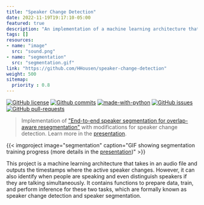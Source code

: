 ```yaml
---
title: "Speaker Change Detection"
date: 2022-11-19T19:17:10-05:00
featured: true
description: "An implementation of a machine learning architecture that detects when the current speaker changes in an audio file."
tags: []
resources:
- name: "image"
  src: "sound.png"
- name: "segmentation"
  src: "segmentation.gif"
link: "https://github.com/HHousen/speaker-change-detection"
weight: 500
sitemap:
  priority : 0.8
---
```


[![GitHub license](https://img.shields.io/github/license/HHousen/speaker-change-detection.svg)](https://github.com/HHousen/speaker-change-detection/blob/master/LICENSE) [![Github commits](https://img.shields.io/github/last-commit/HHousen/speaker-change-detection.svg)](https://github.com/HHousen/speaker-change-detection/commits/master) [![made-with-python](https://img.shields.io/badge/Made%20with-Python-1f425f.svg)](https://www.python.org/) [![GitHub issues](https://img.shields.io/github/issues/HHousen/speaker-change-detection.svg)](https://GitHub.com/HHousen/speaker-change-detection/issues/) [![GitHub pull-requests](https://img.shields.io/github/issues-pr/HHousen/speaker-change-detection.svg)](https://GitHub.com/HHousen/speaker-change-detection/pull/)

> Implementation of ["End-to-end speaker segmentation for overlap-aware resegmentation"](https://arxiv.org/abs/2104.04045) with modifications for speaker change detection. Learn more in the [presentation](https://github.com/HHousen/speaker-change-detection/blob/master/media/Speaker%20Change%20Detection%20Presentation.pdf).

{{< imgproject image="segmentation" caption="GIF showing segmentation training progress (more details in the [presentation](https://github.com/HHousen/speaker-change-detection/blob/master/media/Speaker%20Change%20Detection%20Presentation.pdf))" >}}

This project is a machine learning architecture that takes in an audio file and outputs the timestamps where the active speaker changes. However, it can also identify when people are speaking and even distinguish speakers if they are talking simultaneously. It contains functions to prepare data, train, and perform inference for these two tasks, which are formally known as speaker change detection and speaker segmentation.
